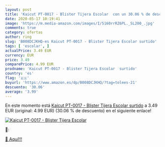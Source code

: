 ```yaml
---
layout: post
title: 'Kaicut PT-0017 - Blister Tijera Escolar  con un 30.06 % de descuento'
date: 2020-05-17 10:19:41
image: 'https://m.media-amazon.com/images/I/5160rrRZ6PL._SL200_.jpg'
comments: true
category: ofertas
author: ring
slug: 'B008DCJKHQ-es Kaicut PT-0017 - Blister Tijera Escolar surtido'
tags: [ 'escolar', ]
actualPrice: 3.49 EUR
currency: EUR
price: 3.49
comparePrice: 4.99 EUR
prodname: 'Kaicut PT-0017 - Blister Tijera Escolar  surtido'
country: 'es'
flag: '🇪🇸'
buyurl: 'https://www.amazon.es/dp/B008DCJKHQ/?tag=tolees-21'
descuento: '30.06'
average: '3.99'
---
```


En este momento está [Kaicut PT-0017 - Blister Tijera Escolar  surtido](https://www.amazon.es/dp/B008DCJKHQ/?tag=tolees-21) a 3.49 EUR (original: 4.99 EUR) (30.06 %  de descuento) en el siguiente enlace!

[![Kaicut PT-0017 - Blister Tijera Escolar ](https://m.media-amazon.com/images/I/5160rrRZ6PL._SL200_.jpg)](https://www.amazon.es/dp/B008DCJKHQ/?tag=tolees-21)

🔎:


[🛒 Aquí!!!](https://www.amazon.es/dp/B008DCJKHQ/?tag=tolees-21)
